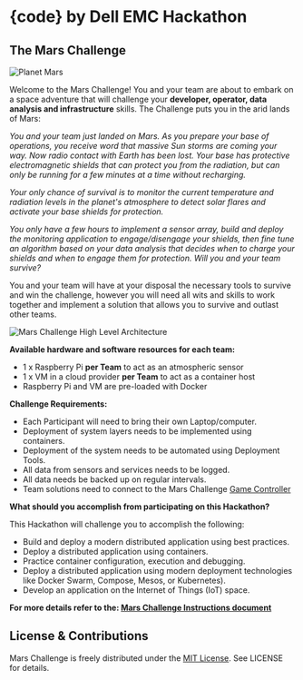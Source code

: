 # {code} by Dell EMC Hackathon

## The Mars Challenge

![Planet Mars](https://github.com/ghostplant/mars-challenge/blob/master/documentation/images/mars-11608_640.jpg)

Welcome to the Mars Challenge! You and your team are about to embark on a
space adventure that will challenge your **developer, operator, data analysis
and infrastructure** skills. The Challenge puts you in the arid lands of Mars:

*You and your team just landed on Mars. As you prepare your base of operations,
you receive word that massive Sun storms are coming your way. Now radio contact
with Earth has been lost. Your base has protective electromagnetic shields that
can protect you from the radiation, but can only be running for a few minutes
at a time without recharging.*

*Your only chance of survival is to monitor the current temperature and
radiation levels in the planet's atmosphere to detect solar flares and activate
your base shields for protection.*

*You only have a few hours to implement a sensor array, build and deploy the
monitoring application to engage/disengage your shields, then fine tune an
algorithm based on your data analysis that decides when to charge your shields
and when to engage them for protection. Will you and your team survive?*

You and your team will have at your disposal the necessary tools to survive and
win the challenge, however you will need all wits and skills to work together
and implement a solution that allows you to survive and outlast other teams.

![Mars Challenge High Level Architecture](https://github.com/ghostplant/mars-challenge/blob/master/documentation/images/Mars-challenge-high-level-architecture.png)

**Available hardware and software resources for each team:**
- 1 x Raspberry Pi **per Team** to act as an atmospheric sensor
- 1 x VM in a cloud provider **per Team** to act as a container host
- Raspberry Pi and VM are pre-loaded with Docker

**Challenge Requirements:**
- Each Participant will need to bring their own Laptop/computer.
- Deployment of system layers needs to be implemented using containers.
- Deployment of the system needs to be automated using Deployment Tools.
- All data from sensors and services needs to be logged.
- All data needs be backed up on regular intervals.
- Team solutions need to connect to the Mars Challenge [Game Controller](https://github.com/ghostplant/mars-challenge/tree/master/game-controller)

**What should you accomplish from participating on this Hackathon?**

This Hackathon will challenge you to accomplish the following:

- Build and deploy a modern distributed application using best practices.
- Deploy a distributed application using containers.
- Practice container configuration, execution and debugging.
- Deploy a distributed application using modern deployment technologies like
  Docker Swarm, Compose, Mesos, or Kubernetes).
- Develop an application on the Internet of Things (IoT) space.

**For more details refer to the: [Mars Challenge Instructions document](https://github.com/ghostplant/mars-challenge/blob/master/documentation/Mars-challenge-instructions.md)**

## License & Contributions

Mars Challenge is freely distributed under the [MIT License](http://codedellemc.github.io/sampledocs/LICENSE "LICENSE"). See LICENSE for details.
